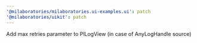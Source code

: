 ```yaml
---
'@milaboratories/milaboratories.ui-examples.ui': patch
'@milaboratories/uikit': patch
---
```


Add max retries parameter to PlLogView (in case of AnyLogHandle source)
